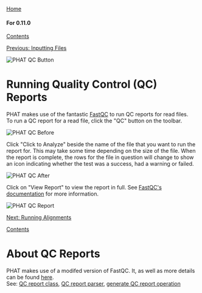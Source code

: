 [Home](https://chgibb.github.io/PHATDocs/)

#### For 0.11.0
[Contents](https://chgibb.github.io/PHATDocs/docs/releases/0.11.0/home)

[Previous: Inputting Files](https://chgibb.github.io/PHATDocs/docs/releases/0.11.0/inputtingFiles)

![PHAT QC Button](https://chgibb.github.io//PHATDocs/docs/releases/0.11.0/QCButton.png)

# Running Quality Control (QC) Reports
PHAT makes use of the fantastic [FastQC](https://www.bioinformatics.babraham.ac.uk/projects/fastqc/) to run QC reports for read files.  
To run a QC report for a read file, click the "QC" button on the toolbar.

![PHAT QC Before](https://chgibb.github.io//PHATDocs/docs/releases/0.11.0/preQC.png)

Click "Click to Analyze" beside the name of the file that you want to run the report for. This may take some time depending on the size of the file. When the report is complete, the rows for the file in question will change to show an icon indicating whether the test was a success, had a warning or failed.

![PHAT QC After](https://chgibb.github.io//PHATDocs/docs/releases/0.11.0/postQC.png)

Click on "View Report" to view the report in full. See [FastQC's documentation](https://www.bioinformatics.babraham.ac.uk/projects/fastqc/Help/) for more information.

![PHAT QC Report](https://chgibb.github.io//PHATDocs/docs/releases/0.11.0/QCReport.png)

[Next: Running Alignments](https://chgibb.github.io/PHATDocs/docs/releases/0.11.0/runningAlignments)

[Contents](https://chgibb.github.io/PHATDocs/docs/releases/0.11.0/home)


# About QC Reports
PHAT makes use of a modifed version of FastQC. It, as well as more details can be found [here](https://github.com/chgibb/FastQC0.11.5).  
See: [QC report class](https://github.com/chgibb/PHAT/blob/0.11.0/src/req/QCData.ts), [QC report parser](https://github.com/chgibb/PHAT/blob/0.11.0/QCReportSummary.ts), [generate QC report operation](https://github.com/chgibb/PHAT/blob/0.11.0/src/req/operations/GenerateQCReport.ts)
